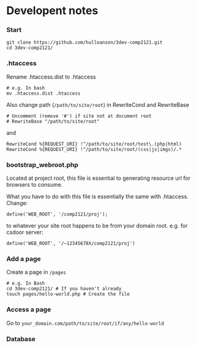 # Developent notes

### Start
    git clone https://github.com/hulloanson/3dev-comp2121.git
    cd 3dev-comp2121/

### .htaccess
Rename .htaccess.dist to .htaccess

    # e.g. In bash
    mv .htaccess.dist .htaccess 
    
Also change path (`/path/to/site/root`) in RewriteCond and RewriteBase
    
    # Uncomment (remove '#') if site not at document root
    # RewriteBase "/path/to/site/root"

and 

    RewriteCond %{REQUEST_URI} !^/path/to/site/root/test\.(php|html)
    RewriteCond %{REQUEST_URI} !^/path/to/site/root/(css|js|imgs)/.*
    
### bootstrap_webroot.php
Located at project root, this file is essential to generating resource url for browsers to consume.

What you have to do with this file is essentially the same with .htaccess. Change:
    
    define('WEB_ROOT', '/comp2121/proj');
    
to whatever your site root happens to be from your domain root. e.g. for csdoor server:
    
    define('WEB_ROOT', '/~12345678X/comp2121/proj')

### Add a page
Create a page in `/pages`
    
    # e.g. In Bash
    cd 3dev-comp2121/ # If you haven't already
    touch pages/hello-world.php # Create the file
    
### Access a page
Go to `your_domain.com/path/to/site/root/if/any/hello-world`

### Database
